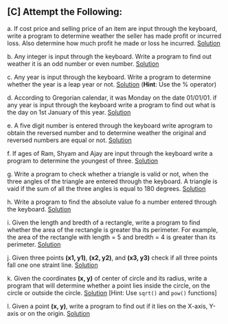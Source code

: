 ## [C] Attempt the Following:

a. If cost price and selling price of an item are input through the keyboard, write a program to determine weather the seller has made profit or incurred loss. Also determine how much profit he made or loss he incurred. [Solution](./a.c)

b. Any integer is input through the keyboard. Write a program to find out weather it is an odd number or even number. [Solution](./b.c)

c. Any year is input through the keyboard. Write a program to determine whether the year is a leap year or not. [Solution](./c.c)
(**Hint**: Use the % operator)

d. According to Gregorian calendar, it was Monday on the date 01/01/01. if any year is input through the keyboard write a program to find out what is the day on 1st January of this year. [Solution](./d.c)

e. A five digit number is entered through the keyboard write aprogram to obtain the reversed number and to determine weather the original and reversed numbers are equal or not. [Solution](./e.c)

f. If ages of Ram, Shyam and Ajay are input through the keyboard write a program to determine the youngest of three. [Solution](./f.c)

g. Write a program to check whether a triangle is valid or not, when the three angles of the triangle are entered through the keyboard. A triangle is vaid if the sum of all the three angles is equal to 180 degrees. [Solution](./g.c)

h. Write a program to find the absolute value fo a number entered through the keyboard. [Solution](./h.c)

i. Given the length and bredth of a rectangle, write a program to find whether the area of the rectangle is greater tha its perimeter. For example, the area of the rectangle with length = 5 and bredth = 4 is greater than its perimeter. [Solution](./i.c)

j. Given three points **(x1, y1)**, **(x2, y2)**, and **(x3, y3)** check if all three points fall one one straint line. [Solution](./j.c)

k. Given the coordinates **(x, y)** of center of circle and its radius, write a program that will determine whether a point lies inside the circle, on the circle or outside the circle. [Solution](./k.c)
[Hint: Use `sqrt()` and `pow()` functions]

l. Given a point **(x, y)**, write a program to find out if it lies on the X-axis, Y-axis or on the origin. [Solution](./l.c)
